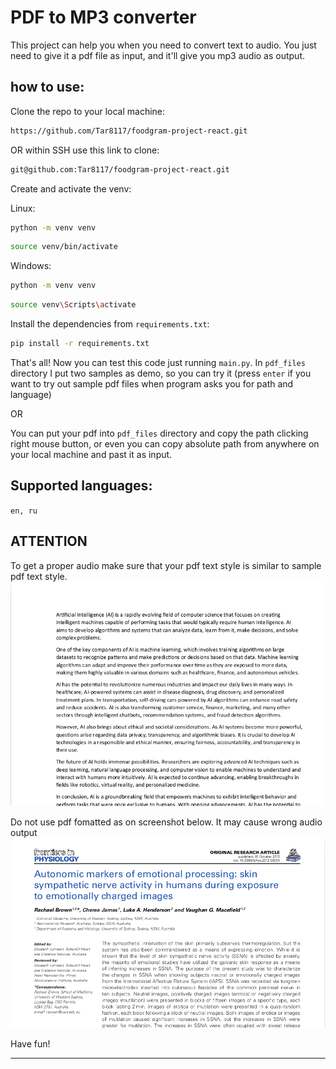# PDF to MP3 converter

This project can help you when you need to convert text to audio.
You just need to give it a pdf file as input, and it'll give you mp3 audio
as output.

## how to use:
Clone the repo to your local machine:

```bash
https://github.com/Tar8117/foodgram-project-react.git
```

OR within SSH use this link to clone:
```bash
git@github.com:Tar8117/foodgram-project-react.git
```

Create and activate the venv:

Linux:
```bash 
python -m venv venv
```
```bash 
source venv/bin/activate
```
Windows:
```bash 
python -m venv venv
```
```bash 
source venv\Scripts\activate
```

Install the dependencies from `requirements.txt`:
```bash 
pip install -r requirements.txt
```
That's all! Now you can test this code just running `main.py`.
In `pdf_files` directory I put two samples as demo, so you can try it 
(press `enter` if you want to try out sample pdf files when program
asks you for path and language)

OR 

You can put your pdf into `pdf_files` directory and copy the path clicking right
mouse button, or even you can copy absolute path from anywhere on your local machine
and past it as input.

## Supported languages:
`en, ru`

## ATTENTION
To get a proper audio make sure that your pdf text style is similar to sample
pdf text style.
![screenshot_1](screenshot/screenshot_1.png)

Do not use pdf fomatted as on screenshot below. It may cause wrong audio output
![screenshot_2](screenshot/screenshot_2.png)

Have fun!

---

